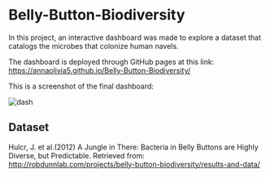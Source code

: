 # Belly-Button-Biodiversity

In this project, an interactive dashboard was made to explore a dataset that catalogs the microbes that colonize human navels.

The dashboard is deployed through GitHub pages at this link:
https://annaolivia5.github.io/Belly-Button-Biodiversity/

This is a screenshot of the final dashboard:

![dash](dash.png)

## Dataset
Hulcr, J. et al.(2012) A Jungle in There: Bacteria in Belly Buttons are Highly Diverse, but Predictable. Retrieved from: http://robdunnlab.com/projects/belly-button-biodiversity/results-and-data/

